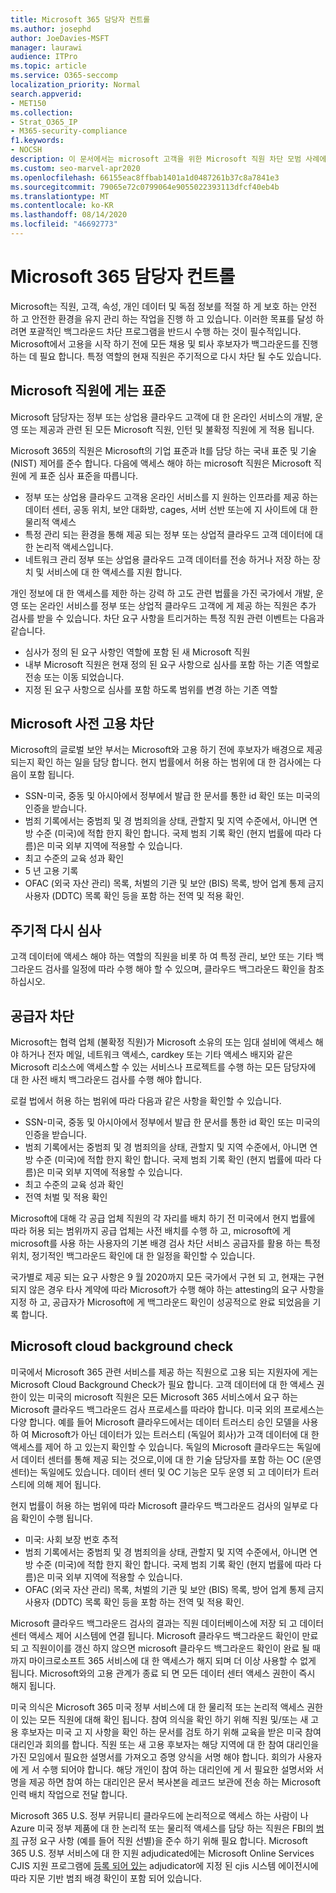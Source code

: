 ```yaml
---
title: Microsoft 365 담당자 컨트롤
ms.author: josephd
author: JoeDavies-MSFT
manager: laurawi
audience: ITPro
ms.topic: article
ms.service: O365-seccomp
localization_priority: Normal
search.appverid:
- MET150
ms.collection:
- Strat_O365_IP
- M365-security-compliance
f1.keywords:
- NOCSH
description: 이 문서에서는 microsoft 고객을 위한 Microsoft 직원 차단 모범 사례에 365 대 한 개요를 확인할 수 있습니다.
ms.custom: seo-marvel-apr2020
ms.openlocfilehash: 66155eac8ffbab1401a1d0487261b37c8a7841e3
ms.sourcegitcommit: 79065e72c0799064e9055022393113dfcf40eb4b
ms.translationtype: MT
ms.contentlocale: ko-KR
ms.lasthandoff: 08/14/2020
ms.locfileid: "46692773"
---
```

# <a name="microsoft-365-personnel-controls"></a>Microsoft 365 담당자 컨트롤

Microsoft는 직원, 고객, 속성, 개인 데이터 및 독점 정보를 적절 하 게 보호 하는 안전 하 고 안전한 환경을 유지 관리 하는 작업을 진행 하 고 있습니다. 이러한 목표를 달성 하려면 포괄적인 백그라운드 차단 프로그램을 반드시 수행 하는 것이 필수적입니다. Microsoft에서 고용을 시작 하기 전에 모든 채용 및 퇴사 후보자가 백그라운드를 진행 하는 데 필요 합니다. 특정 역할의 현재 직원은 주기적으로 다시 차단 될 수도 있습니다.

## <a name="the-microsoft-personnel-screening-standard"></a>Microsoft 직원에 게는 표준

Microsoft 담당자는 정부 또는 상업용 클라우드 고객에 대 한 온라인 서비스의 개발, 운영 또는 제공과 관련 된 모든 Microsoft 직원, 인턴 및 불확정 직원에 게 적용 됩니다.

Microsoft 365의 직원은 Microsoft의 기업 표준과 It를 담당 하는 국내 표준 및 기술 (NIST) 제어를 준수 합니다. 다음에 액세스 해야 하는 microsoft 직원은 Microsoft 직원에 게 표준 심사 표준을 따릅니다.

- 정부 또는 상업용 클라우드 고객용 온라인 서비스를 지 원하는 인프라를 제공 하는 데이터 센터, 공동 위치, 보안 대화방, cages, 서버 선반 또는에 지 사이트에 대 한 물리적 액세스
- 특정 관리 되는 환경을 통해 제공 되는 정부 또는 상업적 클라우드 고객 데이터에 대 한 논리적 액세스입니다.
- 네트워크 관리 정부 또는 상업용 클라우드 고객 데이터를 전송 하거나 저장 하는 장치 및 서비스에 대 한 액세스를 지원 합니다.

개인 정보에 대 한 액세스를 제한 하는 강력 하 고도 관련 법률을 가진 국가에서 개발, 운영 또는 온라인 서비스를 정부 또는 상업적 클라우드 고객에 게 제공 하는 직원은 추가 검사를 받을 수 있습니다. 차단 요구 사항을 트리거하는 특정 직원 관련 이벤트는 다음과 같습니다.

- 심사가 정의 된 요구 사항인 역할에 포함 된 새 Microsoft 직원
- 내부 Microsoft 직원은 현재 정의 된 요구 사항으로 심사를 포함 하는 기존 역할로 전송 또는 이동 되었습니다.
- 지정 된 요구 사항으로 심사를 포함 하도록 범위를 변경 하는 기존 역할

## <a name="microsoft-pre-employment-screening"></a>Microsoft 사전 고용 차단

Microsoft의 글로벌 보안 부서는 Microsoft와 고용 하기 전에 후보자가 배경으로 제공 되는지 확인 하는 일을 담당 합니다.
현지 법률에서 허용 하는 범위에 대 한 검사에는 다음이 포함 됩니다.

- SSN-미국, 중동 및 아시아에서 정부에서 발급 한 문서를 통한 id 확인 또는 미국의 인증을 받습니다.
- 범죄 기록에서는 중범죄 및 경 범죄의을 상태, 관할지 및 지역 수준에서, 아니면 연방 수준 (미국)에 적합 한지 확인 합니다. 국제 범죄 기록 확인 (현지 법률에 따라 다름)은 미국 외부 지역에 적용할 수 있습니다.
- 최고 수준의 교육 성과 확인
- 5 년 고용 기록
- OFAC (외국 자산 관리) 목록, 처벌의 기관 및 보안 (BIS) 목록, 방어 업계 통제 금지 사용자 (DDTC) 목록 확인 등을 포함 하는 전역 및 적용 확인.

## <a name="periodic-re-screening"></a>주기적 다시 심사

고객 데이터에 액세스 해야 하는 역할의 직원을 비롯 하 여 특정 관리, 보안 또는 기타 백그라운드 검사를 일정에 따라 수행 해야 할 수 있으며, 클라우드 백그라운드 확인을 참조 하십시오.

## <a name="supplier-screening"></a>공급자 차단

Microsoft는 협력 업체 (불확정 직원)가 Microsoft 소유의 또는 임대 설비에 액세스 해야 하거나 전자 메일, 네트워크 액세스, cardkey 또는 기타 액세스 배지와 같은 Microsoft 리소스에 액세스할 수 있는 서비스나 프로젝트를 수행 하는 모든 담당자에 대 한 사전 배치 백그라운드 검사를 수행 해야 합니다.

로컬 법에서 허용 하는 범위에 따라 다음과 같은 사항을 확인할 수 있습니다.

- SSN-미국, 중동 및 아시아에서 정부에서 발급 한 문서를 통한 id 확인 또는 미국의 인증을 받습니다.
- 범죄 기록에서는 중범죄 및 경 범죄의을 상태, 관할지 및 지역 수준에서, 아니면 연방 수준 (미국)에 적합 한지 확인 합니다. 국제 범죄 기록 확인 (현지 법률에 따라 다름)은 미국 외부 지역에 적용할 수 있습니다.
- 최고 수준의 교육 성과 확인
- 전역 처벌 및 적용 확인

Microsoft에 대해 각 공급 업체 직원의 각 자리를 배치 하기 전 미국에서 현지 법률에 따라 허용 되는 범위까지 공급 업체는 사전 배치를 수행 하 고, microsoft에 게 microsoft를 사용 하는 사용자의 기본 배경 검사 차단 서비스 공급자를 활용 하는 특정 위치, 정기적인 백그라운드 확인에 대 한 일정을 확인할 수 있습니다. 

국가별로 제공 되는 요구 사항은 9 월 2020까지 모든 국가에서 구현 되 고, 현재는 구현 되지 않은 경우 타사 계약에 따라 Microsoft가 수행 해야 하는 attesting의 요구 사항을 지정 하 고, 공급자가 Microsoft에 게 백그라운드 확인이 성공적으로 완료 되었음을 기록 합니다.

## <a name="microsoft-cloud-background-check"></a>Microsoft cloud background check

미국에서 Microsoft 365 관련 서비스를 제공 하는 직원으로 고용 되는 지원자에 게는 Microsoft Cloud Background Check가 필요 합니다. 고객 데이터에 대 한 액세스 권한이 있는 미국의 microsoft 직원은 모든 Microsoft 365 서비스에서 요구 하는 Microsoft 클라우드 백그라운드 검사 프로세스를 따라야 합니다. 미국 외의 프로세스는 다양 합니다. 예를 들어 Microsoft 클라우드에서는 데이터 트러스티 승인 모델을 사용 하 여 Microsoft가 아닌 데이터가 있는 트러스티 (독일어 회사)가 고객 데이터에 대 한 액세스를 제어 하 고 있는지 확인할 수 있습니다. 독일의 Microsoft 클라우드는 독일에서 데이터 센터를 통해 제공 되는 것으로,이에 대 한 기술 담당자를 포함 하는 OC (운영 센터)는 독일에도 있습니다. 데이터 센터 및 OC 기능은 모두 운영 되 고 데이터가 트러스티에 의해 제어 됩니다.

현지 법률이 허용 하는 범위에 따라 Microsoft 클라우드 백그라운드 검사의 일부로 다음 확인이 수행 됩니다.

- 미국: 사회 보장 번호 추적
- 범죄 기록에서는 중범죄 및 경 범죄의을 상태, 관할지 및 지역 수준에서, 아니면 연방 수준 (미국)에 적합 한지 확인 합니다. 국제 범죄 기록 확인 (현지 법률에 따라 다름)은 미국 외부 지역에 적용할 수 있습니다.
- OFAC (외국 자산 관리) 목록, 처벌의 기관 및 보안 (BIS) 목록, 방어 업계 통제 금지 사용자 (DDTC) 목록 확인 등을 포함 하는 전역 및 적용 확인.

Microsoft 클라우드 백그라운드 검사의 결과는 직원 데이터베이스에 저장 되 고 데이터 센터 액세스 제어 시스템에 연결 됩니다. Microsoft 클라우드 백그라운드 확인이 만료 되 고 직원이이를 갱신 하지 않으면 microsoft 클라우드 백그라운드 확인이 완료 될 때까지 마이크로소프트 365 서비스에 대 한 액세스가 해지 되며 더 이상 사용할 수 없게 됩니다. Microsoft와의 고용 관계가 종료 되 면 모든 데이터 센터 액세스 권한이 즉시 해지 됩니다.

미국 의식은 Microsoft 365 미국 정부 서비스에 대 한 물리적 또는 논리적 액세스 권한이 있는 모든 직원에 대해 확인 됩니다. 참여 의식을 확인 하기 위해 직원 및/또는 새 고용 후보자는 미국 고 지 사항을 확인 하는 문서를 검토 하기 위해 교육을 받은 미국 참여 대리인과 회의를 합니다. 직원 또는 새 고용 후보자는 해당 지역에 대 한 참여 대리인을 가진 모임에서 필요한 설명서를 가져오고 증명 양식을 서명 해야 합니다. 회의가 사용자에 게 서 수행 되어야 합니다. 해당 개인이 참여 하는 대리인에 게 서 필요한 설명서와 서명을 제공 하면 참여 하는 대리인은 문서 복사본을 레코드 보관에 전송 하는 Microsoft 인력 배치 작업으로 전달 합니다.

Microsoft 365 U.S. 정부 커뮤니티 클라우드에 논리적으로 액세스 하는 사람이 나 Azure 미국 정부 제품에 대 한 논리적 또는 물리적 액세스를 담당 하는 직원은 FBI의 [범죄](https://www.fbi.gov/services/cjis) 규정 요구 사항 (예를 들어 직원 선별)을 준수 하기 위해 필요 합니다. Microsoft 365 U.S. 정부 서비스에 대 한 지원 adjudicated에는 Microsoft Online Services CJIS 지원 프로그램에 [등록 되어 있는](https://blogs.office.com/2013/10/23/california-and-microsoft-sign-cjis-security-policy-agreement/) adjudicator에 지정 된 cjis 시스템 에이전시에 따라 지문 기반 범죄 배경 확인이 포함 되어 있습니다.
